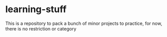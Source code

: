 # learning-stuff
This is a repository to pack a bunch of minor projects to practice, for now, there is no restriction or category
